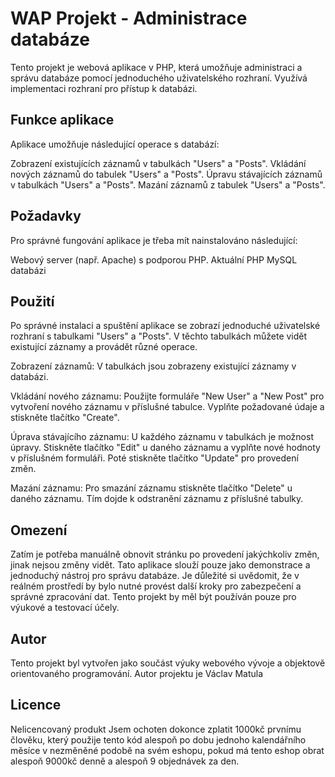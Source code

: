 # WAP Projekt - Administrace databáze

Tento projekt je webová aplikace v PHP, která umožňuje administraci a správu databáze pomocí jednoduchého uživatelského rozhraní. Využívá implementaci rozhraní pro přístup k databázi.

## Funkce aplikace
Aplikace umožňuje následující operace s databází:

Zobrazení existujících záznamů v tabulkách "Users" a "Posts".
Vkládání nových záznamů do tabulek "Users" a "Posts".
Úpravu stávajících záznamů v tabulkách "Users" a "Posts".
Mazání záznamů z tabulek "Users" a "Posts".

## Požadavky
Pro správné fungování aplikace je třeba mít nainstalováno následující:

Webový server (např. Apache) s podporou PHP.
Aktuální PHP
MySQL databázi

## Použití
Po správné instalaci a spuštění aplikace se zobrazí jednoduché uživatelské rozhraní s tabulkami "Users" a "Posts". V těchto tabulkách můžete vidět existující záznamy a provádět různé operace.

Zobrazení záznamů: V tabulkách jsou zobrazeny existující záznamy v databázi.

Vkládání nového záznamu: Použijte formuláře "New User" a "New Post" pro vytvoření nového záznamu v příslušné tabulce. Vyplňte požadované údaje a stiskněte tlačítko "Create".

Úprava stávajícího záznamu: U každého záznamu v tabulkách je možnost úpravy. Stiskněte tlačítko "Edit" u daného záznamu a vyplňte nové hodnoty v příslušném formuláři. Poté stiskněte tlačítko "Update" pro provedení změn.

Mazání záznamu: Pro smazání záznamu stiskněte tlačítko "Delete" u daného záznamu. Tím dojde k odstranění záznamu z příslušné tabulky.

## Omezení
Zatím je potřeba manuálně obnovit stránku po provedení jakýchkoliv změn, jinak nejsou změny vidět.
Tato aplikace slouží pouze jako demonstrace a jednoduchý nástroj pro správu databáze. Je důležité si uvědomit, že v reálném prostředí by bylo nutné provést další kroky pro zabezpečení a správné zpracování dat. Tento projekt by měl být používán pouze pro výukové a testovací účely.

## Autor
Tento projekt byl vytvořen jako součást výuky webového vývoje a objektově orientovaného programování. Autor projektu je Václav Matula

## Licence
Nelicencovaný produkt
Jsem ochoten dokonce zplatit 1000kč prvnímu člověku, který použije tento kód alespoň po dobu jednoho kalendářního měsíce v nezměněné podobě na svém eshopu, pokud má tento eshop obrat alespoň 9000kč denně a alespoň 9 objednávek za den.
